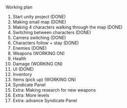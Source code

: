 Working plan

1)	Start unity project (DONE)				            
2)	Making small map (DONE)				
3)	Making 4 characters walking through the map (DONE)	
4)	Switching between characters (DONE)			
5)	Camera switching (DONE)
6)	Characters follow + stay (DONE)				
7)	Enemies (DONE)					
8)	Weapons (WORKING ON)						
9)	Health							
10)	Damage 	(WORKING ON)						
11)	UI	(DONE)						
12)	Inventory 						
13)	Items (pick up) (WORKING ON)					
14)	Syndicate Panel																			
16)	Extra: Making research for new weapons			
17)	Extra: More levels 					
18)	Extra: advance Syndicate Panel									

